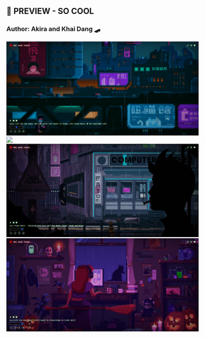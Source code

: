 ## 🧊 PREVIEW - SO COOL
### Author: Akira and Khai Dang 🛹

<img src="./bin/cover/cover1.png">
<img src="./bin/cover/cover2.png">
<img src="./bin/cover/cover3.png">
<img src="./bin/cover/cover4.png">